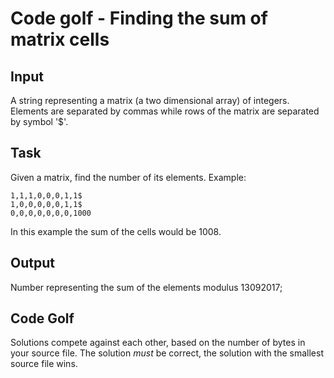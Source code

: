 # Code golf - Finding the sum of matrix cells

## Input
A string representing a matrix (a two dimensional array) of integers. Elements are separated by commas while rows of the matrix are separated by symbol '$'.

## Task
Given a matrix, find the number of its elements.
Example:

    1,1,1,0,0,0,1,1$
    1,0,0,0,0,0,1,1$
    0,0,0,0,0,0,0,1000

In this example the sum of the cells would be 1008.
 
## Output
Number representing the sum of the elements modulus 13092017;

## Code Golf
Solutions compete against each other, based on the number of bytes in your source file. The solution
*must* be correct, the solution with the smallest source file wins.